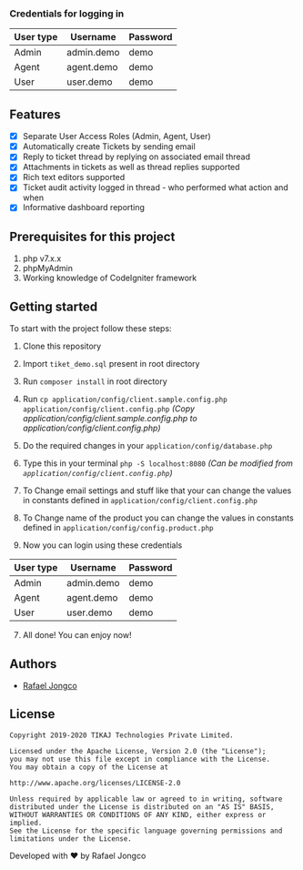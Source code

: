 ### Credentials for logging in

|User type | Username | Password |
| ----------- | ----------- | ----------- |
| Admin | admin.demo | demo |
| Agent | agent.demo | demo |
| User | user.demo | demo |

## Features
- [x] Separate User Access Roles (Admin, Agent, User)
- [x] Automatically create Tickets by sending email
- [x] Reply to ticket thread by replying on associated email thread
- [x] Attachments in tickets as well as thread replies supported
- [x] Rich text editors supported
- [x] Ticket audit activity logged in thread - who performed what action and when
- [x] Informative dashboard reporting

## Prerequisites for this project
1. php v7.x.x
2. phpMyAdmin
3. Working knowledge of CodeIgniter framework

## Getting started

To start with the project follow these steps:
1. Clone this repository

2. Import `tiket_demo.sql` present in root directory

3. Run `composer install` in root directory

4. Run `cp application/config/client.sample.config.php application/config/client.config.php` _(Copy application/config/client.sample.config.php to application/config/client.config.php)_

5. Do the required changes in your `application/config/database.php`

6. Type this in your terminal `php -S localhost:8080` _(Can be modified from `application/config/client.config.php`)_

7. To Change email settings and stuff like that your can change the values in constants defined in `application/config/client.config.php`

8. To Change name of the product you can change the values in constants defined in `application/config/config.product.php`

9. Now you can login using these credentials

   
|User type | Username | Password |
| ----------- | ----------- | ----------- |
| Admin | admin.demo | demo |
| Agent | agent.demo | demo |
| User | user.demo | demo |
7. All done! You can enjoy now!




## Authors

- [Rafael Jongco](https://github.com/rjongco)


## License

```
Copyright 2019-2020 TIKAJ Technologies Private Limited.

Licensed under the Apache License, Version 2.0 (the "License");
you may not use this file except in compliance with the License.
You may obtain a copy of the License at

http://www.apache.org/licenses/LICENSE-2.0

Unless required by applicable law or agreed to in writing, software
distributed under the License is distributed on an "AS IS" BASIS,
WITHOUT WARRANTIES OR CONDITIONS OF ANY KIND, either express or implied.
See the License for the specific language governing permissions and
limitations under the License.
```

Developed with :heart: by Rafael Jongco

